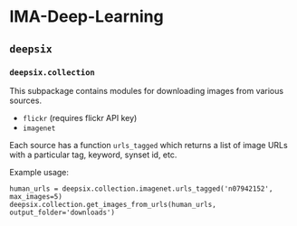 # IMA-Deep-Learning

## `deepsix`

### `deepsix.collection`

This subpackage contains modules for downloading images from various sources.

- `flickr` (requires flickr API key)
- `imagenet`

Each source has a function `urls_tagged` which returns a list of image URLs with a particular tag, keyword, synset id, etc.

Example usage:
```
human_urls = deepsix.collection.imagenet.urls_tagged('n07942152', max_images=5)
deepsix.collection.get_images_from_urls(human_urls, output_folder='downloads')
```



